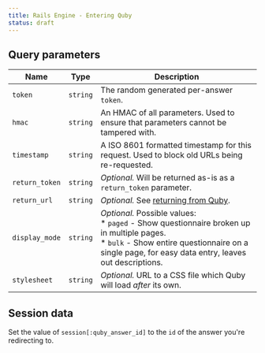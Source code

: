 ```yaml
---
title: Rails Engine - Entering Quby
status: draft
---
```


## Query parameters

Name                  | Type      | Description
----------------------|-----------|--------------
`token`               | `string`  | The random generated per-answer `token`.
`hmac`                | `string`  | An HMAC of all parameters. Used to ensure that parameters cannot be tampered with.
`timestamp`           | `string`  | A ISO 8601 formatted timestamp for this request. Used to block old URLs being re-requested.
`return_token`        | `string`  | *Optional.* Will be returned as-is as a `return_token` parameter.
`return_url`          | `string`  | *Optional.* See [returning from Quby](../../../quby/engine/returning_from/).
`display_mode`        | `string`  | *Optional.* Possible values:<br> * `paged` - Show questionnaire broken up in multiple pages.<br> * `bulk` - Show entire questionnaire on a single page, for easy data entry, leaves out descriptions.
`stylesheet`          | `string`  | *Optional.* URL to a CSS file which Quby will load *after* its own.

## Session data

Set the value of `session[:quby_answer_id]` to the `id` of the answer you're redirecting to.

